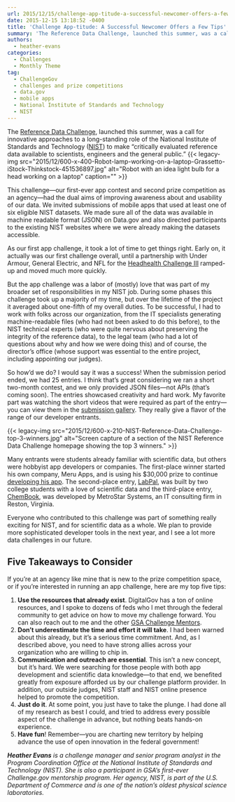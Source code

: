 ```yaml
---
url: 2015/12/15/challenge-app-titude-a-successful-newcomer-offers-a-few-tips.md
date: 2015-12-15 13:18:52 -0400
title: 'Challenge App-titude: A Successful Newcomer Offers a Few Tips'
summary: 'The Reference Data Challenge, launched this summer, was a call for innovative approaches to a long-standing role of the National Institute of Standards and Technology (NIST) to make &ldquo;critically evaluated reference data available to scientists, engineers and the general public.&rdquo; This challenge&mdash;our first-ever app contest and second prize competition as an agency&mdash;had the dual aims'
authors:
  - heather-evans
categories:
  - Challenges
  - Monthly Theme
tag:
  - ChallengeGov
  - challenges and prize competitions
  - data.gov
  - mobile apps
  - National Institute of Standards and Technology
  - NIST
---
```


The [Reference Data Challenge](http://nistdata.devpost.com/), launched this summer, was a call for innovative approaches to a long-standing role of the National Institute of Standards and Technology ([NIST](http://www.nist.gov/)) to make “critically evaluated reference data available to scientists, engineers and the general public.” {{< legacy-img src="2015/12/600-x-400-Robot-lamp-working-on-a-laptop-Grassetto-iStock-Thinkstock-451536897.jpg" alt="Robot with an idea light bulb for a head working on a laptop" caption="" >}} 

This challenge—our first-ever app contest and second prize competition as an agency—had the dual aims of improving awareness about and usability of our data. We invited submissions of mobile apps that used at least one of six eligible NIST datasets. We made sure all of the data was available in machine readable format (JSON) on Data.gov and also directed participants to the existing NIST websites where we were already making the datasets accessible.

As our first app challenge, it took a lot of time to get things right. Early on, it actually was our first challenge overall, until a partnership with Under Armour, General Electric, and NFL for the [Headhealth Challenge III](https://ninesights.ninesigma.com/web/head-health) ramped-up and moved much more quickly.

But the app challenge was a labor of (mostly) love that was part of my broader set of responsibilities in my NIST job. During some phases this challenge took up a majority of my time, but over the lifetime of the project it averaged about one-fifth of my overall duties. To be successful, I had to work with folks across our organization, from the IT specialists generating machine-readable files (who had not been asked to do this before), to the NIST technical experts (who were quite nervous about preserving the integrity of the reference data), to the legal team (who had a lot of questions about why and how we were doing this) and of course, the director’s office (whose support was essential to the entire project, including appointing our judges).

So how’d we do? I would say it was a success! When the submission period ended, we had 25 entries. I think that’s great considering we ran a short two-month contest, and we only provided JSON files—not APIs (that’s coming soon). The entries showcased creativity and hard work. My favorite part was watching the short videos that were required as part of the entry—you can view them in the [submission gallery](http://nistdata.devpost.com/submissions). They really give a flavor of the range of our developer entrants.

{{< legacy-img src="2015/12/600-x-210-NIST-Reference-Data-Challenge-top-3-winners.jpg" alt="Screen capture of a section of the NIST Reference Data Challenge homepage showing the top 3 winners." >}}

Many entrants were students already familiar with scientific data, but others were hobbyist app developers or companies. The first-place winner started his own company, Meru Apps, and is using his $30,000 prize to continue [developing his app](https://play.google.com/store/apps/details?id=com.meruapps.merulabworks.client). The second-place entry, [LabPal](https://play.google.com/store/apps/details?id=danandzach.labpal&hl=en), was built by two college students with a love of scientific data and the third-place entry, [ChemBook](http://devpost.com/software/chembook-5p7kxd), was developed by MetroStar Systems, an IT consulting firm in Reston, Virginia.

Everyone who contributed to this challenge was part of something really exciting for NIST, and for scientific data as a whole. We plan to provide more sophisticated developer tools in the next year, and I see a lot more data challenges in our future.

## Five Takeaways to Consider

If you’re at an agency like mine that is new to the prize competition space, or if you’re interested in running an app challenge, here are my top five tips:

  1. **Use the resources that already exist**. DigitalGov has a ton of online resources, and I spoke to dozens of feds who I met through the federal community to get advice on how to move my challenge forward. You can also reach out to me and the other [GSA Challenge Mentors](https://www.challenge.gov/mentors/).
  2. **Don’t underestimate the time and effort it will take**. I had been warned about this already, but it’s a serious time commitment. And, as I described above, you need to have strong allies across your organization who are willing to chip in.
  3. **Communication and outreach are essential**. This isn’t a new concept, but it’s hard. We were searching for those people with both app development and scientific data knowledge—to that end, we benefited greatly from exposure afforded us by our challenge platform provider. In addition, our outside judges, NIST staff and NIST online presence helped to promote the competition.
  4. **Just do it**. At some point, you just have to take the plunge. I had done all of my research as best I could, and tried to address every possible aspect of the challenge in advance, but nothing beats hands-on experience.
  5. **Have fun**! Remember—you are charting new territory by helping advance the use of open innovation in the federal government!

_**Heather Evans** is a challenge manager and senior program analyst in the Program Coordination Office at the National Institute of Standards and Technology (NIST). She is also a participant in GSA’s first-ever Challenge.gov mentorship program. Her agency, NIST, is part of the U.S. Department of Commerce and is one of the nation’s oldest physical science laboratories._